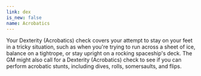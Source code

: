 ```yaml
---
link: dex
is_new: false
name: Acrobatics
---
```

Your Dexterity (Acrobatics) check covers your attempt to stay on your feet in a tricky situation,
such as when you're trying to run across a sheet of ice, balance on a tightrope, or stay upright on
a rocking spaceship's deck. The GM might also call for a Dexterity (Acrobatics) check to see if you
can perform acrobatic stunts, including dives, rolls, somersaults, and flips.
